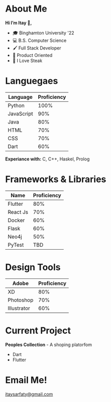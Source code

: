 # About Me
**Hi I’m Itay 👋,**

- 🎓 Binghamton University '22
- 💻 B.S. Computer Science
- 🖌 Full Stack Developer
- 🤝 Product Oriented
- 🥩 I Love Steak

# Languegaes
| Language | Proficiency |
| --- | ----------- |
| Python | 100% |
| JavaScript | 90% |
| Java | 80% |
| HTML | 70% |
| CSS | 70% |
| Dart | 60% |

**Experiance with:** C, C++, Haskel, Prolog

# Frameworks & Libraries
| Name | Proficiency |
| --- | ----------- |
| Flutter | 80% |
| React Js | 70% |
| Docker | 60% |
| Flask | 60% |
| Neo4j | 50% |
| PyTest | TBD |

# Design Tools
| Adobe | Proficiency |
| --- | ----------- |
| XD | 80% |
| Photoshop | 70% |
| Illustrator | 60% |

# Current Project
**Peoples Collection** - A shoping platorfom
 - Dart
 - Flutter

# Email Me!
itaysarfaty@gmail.com 

<!--
**ItaySarfaty/ItaySarfaty** is a ✨ _special_ ✨ repository because its `README.md` (this file) appears on your GitHub profile.

Here are some ideas to get you started:

- 🔭 I’m currently working on ...
- 🌱 I’m currently learning ...
- 👯 I’m looking to collaborate on ...
- 🤔 I’m looking for help with ...
- 💬 Ask me about ...
- 📫 How to reach me: ...
- 😄 Pronouns: ...
- ⚡ Fun fact: ...
-->

